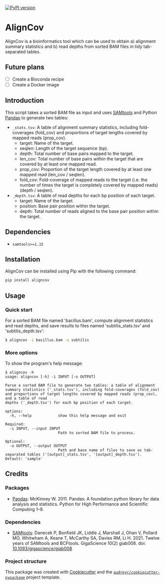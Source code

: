 [![PyPI version](https://badge.fury.io/py/aligncov.svg)](https://badge.fury.io/py/aligncov)

# AlignCov

AlignCov is a bioinformatics tool which can be used to obtain a) alignment summary statistics and b) read depths from sorted BAM files in tidy tab-separated tables.

## Future plans

- [ ] Create a Bioconda recipe
- [ ] Create a Docker image

## Introduction

This script takes a sorted BAM file as input and uses [SAMtools](http://samtools.sourceforge.net/) and Python [Pandas](https://pandas.pydata.org/) to generate two tables:

- `_stats.tsv`: A table of alignment summary statistics, including fold-coverages (fold_cov) and proportions of target lengths covered by mapped reads (prop_cov).
  - target: Name of the target.
  - seqlen: Length of the target sequence (bp).
  - depth: Total number of base pairs mapped to the target.
  - len_cov: Total number of base pairs within the target that are covered by at least one mapped read.
  - prop_cov: Proportion of the target length covered by at least one mapped read (len_cov / seqlen).
  - fold_cov: Fold-coverage of mapped reads to the target (i.e. the number of times the target is completely covered by mapped reads) (depth / seqlen).
- `_depth.tsv`: A table of read depths for each bp position of each target.
  - target: Name of the target.
  - position: Base pair position within the target.
  - depth: Total number of reads aligned to the base pair position within the target.

## Dependencies

- `samtools>=1.15`

## Installation

AlignCov can be installed using Pip with the following command:

```bash
pip install aligncov
```

## Usage

### Quick start

For a sorted BAM file named 'bacillus.bam', compute alignment statistics and read depths, and save results to files named 'subtilis_stats.tsv' and 'subtilis_depth.tsv':

```bash
$ aligncov -i bacillus.bam -o subtilis
```

### More options

To show the program's help message:

```
$ aligncov -h
usage: aligncov [-h] -i INPUT [-o OUTPUT]

Parse a sorted BAM file to generate two tables: a table of alignment summary statistics ('_stats.tsv'), including fold-coverages (fold_cov) and proportions of target lengths covered by mapped reads (prop_cov), and a table of read
depths ('_depth.tsv') for each bp position of each target.

options:
  -h, --help            show this help message and exit

Required:
  -i INPUT, --input INPUT
                        Path to sorted BAM file to process.

Optional:
  -o OUTPUT, --output OUTPUT
                        Path and base name of files to save as tab-separated tables ('[output]_stats.tsv', '[output]_depth.tsv'). Default: 'sample'
```

## Credits

### Packages

- [Pandas](https://pandas.pydata.org/): McKinney W. 2011. Pandas: A foundation python library for data analysis and statistics. Python for High Performance and Scientific Computing 1–9.

### Dependencies

- [SAMtools](http://www.htslib.org/): Danecek P, Bonfield JK, Liddle J, Marshall J, Ohan V, Pollard MO, Whitwham A, Keane T, McCarthy SA, Davies RM, Li H. 2021. Twelve years of SAMtools and BCFtools. GigaScience 10(2) giab008. doi: [10.1093/gigascience/giab008](doi.org/10.1093/gigascience/giab008)

### Project structure

This package was created with [Cookiecutter](https://github.com/audreyr/cookiecutter) and the [`audreyr/cookiecutter-pypackage`](https://github.com/audreyr/cookiecutter-pypackage) project template.
